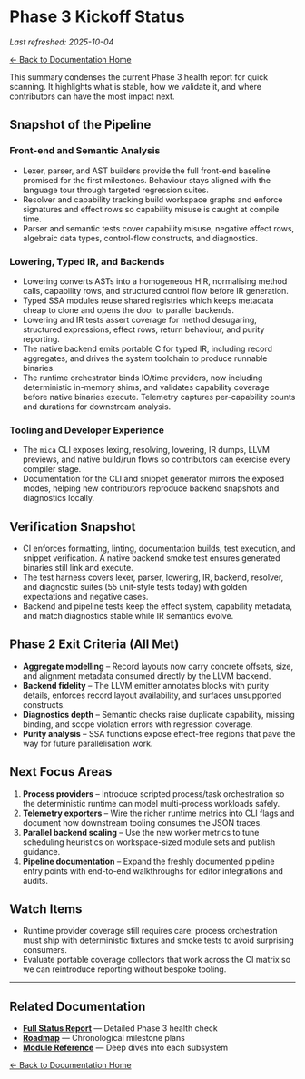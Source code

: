 # Phase 3 Kickoff Status

_Last refreshed: 2025-10-04_

[← Back to Documentation Home](index.html)

This summary condenses the current Phase 3 health report for quick scanning. It
highlights what is stable, how we validate it, and where contributors can have
the most impact next.

## Snapshot of the Pipeline

### Front-end and Semantic Analysis
- Lexer, parser, and AST builders provide the full front-end baseline promised
  for the first milestones. Behaviour stays aligned with the language tour
  through targeted regression suites.
- Resolver and capability tracking build workspace graphs and enforce signatures
  and effect rows so capability misuse is caught at compile time.
- Parser and semantic tests cover capability misuse, negative effect rows,
  algebraic data types, control-flow constructs, and diagnostics.

### Lowering, Typed IR, and Backends
- Lowering converts ASTs into a homogeneous HIR, normalising method calls,
  capability rows, and structured control flow before IR generation.
- Typed SSA modules reuse shared registries which keeps metadata cheap to clone
  and opens the door to parallel backends.
- Lowering and IR tests assert coverage for method desugaring, structured
  expressions, effect rows, return behaviour, and purity reporting.
- The native backend emits portable C for typed IR, including record aggregates,
  and drives the system toolchain to produce runnable binaries.
- The runtime orchestrator binds IO/time providers, now including deterministic
  in-memory shims, and validates capability coverage before native binaries
  execute. Telemetry captures per-capability counts and durations for
  downstream analysis.

### Tooling and Developer Experience
- The `mica` CLI exposes lexing, resolving, lowering, IR dumps, LLVM previews,
  and native build/run flows so contributors can exercise every compiler stage.
- Documentation for the CLI and snippet generator mirrors the exposed modes,
  helping new contributors reproduce backend snapshots and diagnostics locally.

## Verification Snapshot

- CI enforces formatting, linting, documentation builds, test execution, and
  snippet verification. A native backend smoke test ensures generated binaries
  still link and execute.
- The test harness covers lexer, parser, lowering, IR, backend, resolver, and
  diagnostic suites (55 unit-style tests today) with golden expectations and
  negative cases.
- Backend and pipeline tests keep the effect system, capability metadata, and
  match diagnostics stable while IR semantics evolve.

## Phase 2 Exit Criteria (All Met)

- **Aggregate modelling** – Record layouts now carry concrete offsets, size, and
  alignment metadata consumed directly by the LLVM backend.
- **Backend fidelity** – The LLVM emitter annotates blocks with purity details,
  enforces record layout availability, and surfaces unsupported constructs.
- **Diagnostics depth** – Semantic checks raise duplicate capability, missing
  binding, and scope violation errors with regression coverage.
- **Purity analysis** – SSA functions expose effect-free regions that pave the
  way for future parallelisation work.

## Next Focus Areas

1. **Process providers** – Introduce scripted process/task orchestration so the
   deterministic runtime can model multi-process workloads safely.
2. **Telemetry exporters** – Wire the richer runtime metrics into CLI flags and
   document how downstream tooling consumes the JSON traces.
3. **Parallel backend scaling** – Use the new worker metrics to tune scheduling
   heuristics on workspace-sized module sets and publish guidance.
4. **Pipeline documentation** – Expand the freshly documented pipeline entry
   points with end-to-end walkthroughs for editor integrations and audits.

## Watch Items

- Runtime provider coverage still requires care: process orchestration must ship
  with deterministic fixtures and smoke tests to avoid surprising consumers.
- Evaluate portable coverage collectors that work across the CI matrix so we can
  reintroduce reporting without bespoke tooling.

---

## Related Documentation

- **[Full Status Report](status.html)** — Detailed Phase 3 health check
- **[Roadmap](roadmap/index.html)** — Chronological milestone plans
- **[Module Reference](module_reference.html)** — Deep dives into each subsystem

[← Back to Documentation Home](index.html)
